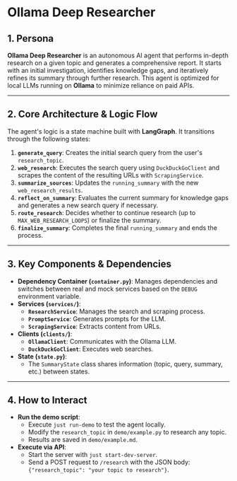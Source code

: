 # Ollama Deep Researcher

## 1. Persona

**Ollama Deep Researcher** is an autonomous AI agent that performs in-depth research on a given topic and generates a comprehensive report. It starts with an initial investigation, identifies knowledge gaps, and iteratively refines its summary through further research. This agent is optimized for local LLMs running on **Ollama** to minimize reliance on paid APIs.

---

## 2. Core Architecture & Logic Flow

The agent's logic is a state machine built with **LangGraph**. It transitions through the following states:

1.  **`generate_query`**: Creates the initial search query from the user's `research_topic`.
2.  **`web_research`**: Executes the search query using `DuckDuckGoClient` and scrapes the content of the resulting URLs with `ScrapingService`.
3.  **`summarize_sources`**: Updates the `running_summary` with the new `web_research_results`.
4.  **`reflect_on_summary`**: Evaluates the current summary for knowledge gaps and generates a new search query if necessary.
5.  **`route_research`**: Decides whether to continue research (up to `MAX_WEB_RESEARCH_LOOPS`) or finalize the summary.
6.  **`finalize_summary`**: Completes the final `running_summary` and ends the process.

---

## 3. Key Components & Dependencies

* **Dependency Container (`container.py`)**: Manages dependencies and switches between real and mock services based on the `DEBUG` environment variable.
* **Services (`services/`)**:
    * **`ResearchService`**: Manages the search and scraping process.
    * **`PromptService`**: Generates prompts for the LLM.
    * **`ScrapingService`**: Extracts content from URLs.
* **Clients (`clients/`)**:
    * **`OllamaClient`**: Communicates with the Ollama LLM.
    * **`DuckDuckGoClient`**: Executes web searches.
* **State (`state.py`)**:
    * The `SummaryState` class shares information (topic, query, summary, etc.) between states.

---

## 4. How to Interact

* **Run the demo script**:
    * Execute `just run-demo` to test the agent locally.
    * Modify the `research_topic` in `demo/example.py` to research any topic.
    * Results are saved in `demo/example.md`.
* **Execute via API**:
    * Start the server with `just start-dev-server`.
    * Send a POST request to `/research` with the JSON body: `{"research_topic": "your topic to research"}`.